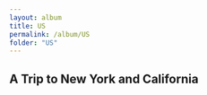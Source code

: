 ```yaml
---
layout: album
title: US
permalink: /album/US
folder: "US"
---
```


## A Trip to New York and California
